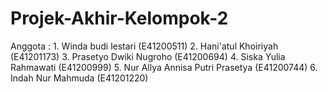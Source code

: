 # Projek-Akhir-Kelompok-2
Anggota : 1. Winda budi lestari (E41200511) 
2. Hani'atul Khoiriyah (E41201173) 
3. Prasetyo Dwiki Nugroho (E41200694) 
4. Siska Yulia Rahmawati (E41200999) 
5. Nur Allya Annisa Putri Prasetya (E41200744) 
6. Indah Nur Mahmuda (E41201220)

